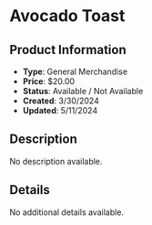# Avocado Toast

## Product Information
- **Type**: General Merchandise
- **Price**: $20.00
- **Status**: Available / Not Available
- **Created**: 3/30/2024
- **Updated**: 5/11/2024

## Description
No description available.



## Details
No additional details available.
